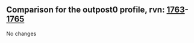 ## Comparison for the outpost0 profile, rvn: [1763](https://github.com/PRO100KatYT/FortniteProfileRevisions/tree/main/profiles/outpost0/1763%20outpost0.json)-[1765](https://github.com/PRO100KatYT/FortniteProfileRevisions/tree/main/profiles/outpost0/1765%20outpost0.json)

No changes
